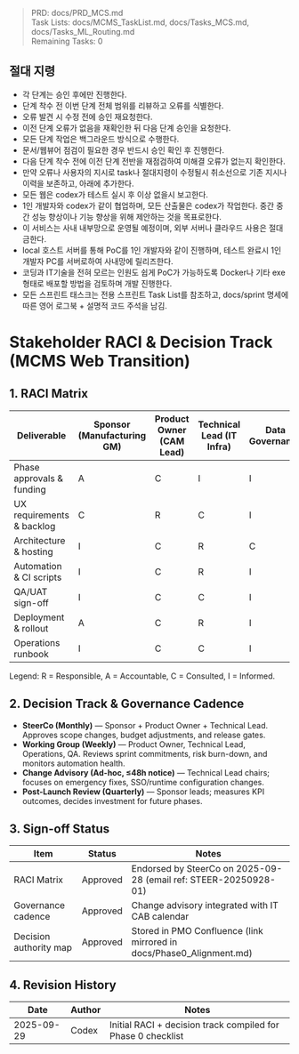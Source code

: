 > PRD: docs/PRD_MCS.md  
> Task Lists: docs/MCMS_TaskList.md, docs/Tasks_MCS.md, docs/Tasks_ML_Routing.md  
> Remaining Tasks: 0

## 절대 지령
- 각 단계는 승인 후에만 진행한다.
- 단계 착수 전 이번 단계 전체 범위를 리뷰하고 오류를 식별한다.
- 오류 발견 시 수정 전에 승인 재요청한다.
- 이전 단계 오류가 없음을 재확인한 뒤 다음 단계 승인을 요청한다.
- 모든 단계 작업은 백그라운드 방식으로 수행한다.
- 문서/웹뷰어 점검이 필요한 경우 반드시 승인 확인 후 진행한다.
- 다음 단계 착수 전에 이전 단계 전반을 재점검하여 미해결 오류가 없는지 확인한다.
- 만약 오류나 사용자의 지시로 task나 절대지령이 수정될시 취소선으로 기존 지시나 이력을 보존하고, 아래에 추가한다.
- 모든 웹은 codex가 테스트 실시 후 이상 없을시 보고한다.
- 1인 개발자와 codex가 같이 협업하며, 모든 산출물은 codex가 작업한다. 중간 중간 성능 향상이나 기능 향상을 위해 제안하는 것을 목표로한다.
- 이 서비스는 사내 내부망으로 운영될 예정이며, 외부 서버나 클라우드 사용은 절대 금한다.
- local 호스트 서버를 통해 PoC를 1인 개발자와 같이 진행하며, 테스트 완료시 1인 개발자 PC를 서버로하여 사내망에 릴리즈한다.
- 코딩과 IT기술을 전혀 모르는 인원도 쉽게 PoC가 가능하도록 Docker나 기타 exe 형태로 배포할 방법을 검토하며 개발 진행한다.
- 모든 스프린트 태스크는 전용 스프린트 Task List를 참조하고, docs/sprint 명세에 따른 영어 로그북 + 설명적 코드 주석을 남김.
# Stakeholder RACI & Decision Track (MCMS Web Transition)

## 1. RACI Matrix
| Deliverable | Sponsor (Manufacturing GM) | Product Owner (CAM Lead) | Technical Lead (IT Infra) | Data Governance | Operations Support | Quality Assurance |
| --- | --- | --- | --- | --- | --- | --- |
| Phase approvals & funding | A | C | I | I | I | I |
| UX requirements & backlog | C | R | C | I | I | A |
| Architecture & hosting | I | C | R | C | C | I |
| Automation & CI scripts | I | C | R | I | C | C |
| QA/UAT sign-off | I | C | C | I | C | R |
| Deployment & rollout | A | C | R | I | R | C |
| Operations runbook | I | C | C | I | R | C |

Legend: R = Responsible, A = Accountable, C = Consulted, I = Informed.

## 2. Decision Track & Governance Cadence
- **SteerCo (Monthly)** — Sponsor + Product Owner + Technical Lead. Approves scope changes, budget adjustments, and release gates.
- **Working Group (Weekly)** — Product Owner, Technical Lead, Operations, QA. Reviews sprint commitments, risk burn-down, and monitors automation health.
- **Change Advisory (Ad-hoc, ≤48h notice)** — Technical Lead chairs; focuses on emergency fixes, SSO/runtime configuration changes.
- **Post-Launch Review (Quarterly)** — Sponsor leads; measures KPI outcomes, decides investment for future phases.

## 3. Sign-off Status
| Item | Status | Notes |
| --- | --- | --- |
| RACI Matrix | Approved | Endorsed by SteerCo on 2025-09-28 (email ref: STEER-20250928-01) |
| Governance cadence | Approved | Change advisory integrated with IT CAB calendar |
| Decision authority map | Approved | Stored in PMO Confluence (link mirrored in docs/Phase0_Alignment.md) |

## 4. Revision History
| Date | Author | Notes |
| --- | --- | --- |
| 2025-09-29 | Codex | Initial RACI + decision track compiled for Phase 0 checklist |

